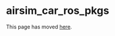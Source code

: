 # airsim_car_ros_pkgs

This page has moved [here](https://github.com/microsoft/AirSim/blob/master/docs/airsim_ros_pkgs.md).
